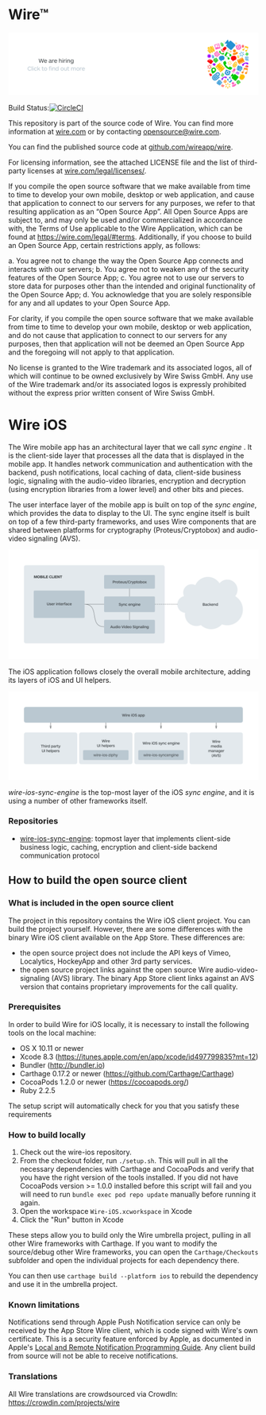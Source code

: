 # Wire™

[![Wire logo](https://github.com/wireapp/wire/blob/master/assets/header-small.png?raw=true)](https://wire.com/jobs/)

Build Status:[![CircleCI](https://circleci.com/gh/wireapp/wire-ios.svg?style=svg)](https://circleci.com/gh/wireapp/wire-ios)

This repository is part of the source code of Wire. You can find more information at [wire.com](https://wire.com) or by contacting opensource@wire.com.

You can find the published source code at [github.com/wireapp/wire](https://github.com/wireapp/wire).

For licensing information, see the attached LICENSE file and the list of third-party licenses at [wire.com/legal/licenses/](https://wire.com/legal/licenses/).

If you compile the open source software that we make available from time to time to develop your own mobile, desktop or web application, and cause that application to connect to our servers for any purposes, we refer to that resulting application as an “Open Source App”.  All Open Source Apps are subject to, and may only be used and/or commercialized in accordance with, the Terms of Use applicable to the Wire Application, which can be found at https://wire.com/legal/#terms.  Additionally, if you choose to build an Open Source App, certain restrictions apply, as follows:

a. You agree not to change the way the Open Source App connects and interacts with our servers; b. You agree not to weaken any of the security features of the Open Source App; c. You agree not to use our servers to store data for purposes other than the intended and original functionality of the Open Source App; d. You acknowledge that you are solely responsible for any and all updates to your Open Source App.

For clarity, if you compile the open source software that we make available from time to time to develop your own mobile, desktop or web application, and do not cause that application to connect to our servers for any purposes, then that application will not be deemed an Open Source App and the foregoing will not apply to that application.

No license is granted to the Wire trademark and its associated logos, all of which will continue to be owned exclusively by Wire Swiss GmbH. Any use of the Wire trademark and/or its associated logos is expressly prohibited without the express prior written consent of Wire Swiss GmbH.


# Wire iOS

The Wire mobile app has an architectural layer that we call *sync engine* . It is the client-side layer that processes all the data that is displayed in the mobile app. It handles network communication and authentication with the backend, push notifications, local caching of data, client-side business logic, signaling with the audio-video libraries, encryption and decryption (using encryption libraries from a lower level) and other bits and pieces.

The user interface layer of the mobile app is built on top of the *sync engine*, which provides the data to display to the UI.
The sync engine itself is built on top of a few third-party frameworks, and uses Wire components that are shared between platforms for cryptography (Proteus/Cryptobox) and audio-video signaling (AVS).

![Mobile app architecture](https://github.com/wireapp/wire/blob/master/assets/mobile-architecture.png?raw=true)


The iOS application follows closely the overall mobile architecture, adding its layers of iOS and UI helpers.

![iOS app architecture](https://github.com/wireapp/wire/blob/master/assets/ios-architecture.png?raw=true)

*wire-ios-sync-engine* is the top-most layer of the iOS *sync engine*, and it is using a number of other frameworks itself.

### Repositories

- [wire-ios-sync-engine](https://github.com/wireapp/wire-ios-sync-engine): topmost layer that implements client-side business logic, caching, encryption and client-side backend communication protocol


## How to build the open source client

### What is included in the open source client

The project in this repository contains the Wire iOS client project. You can build the project yourself. However, there are some differences with the binary Wire iOS client available on the App Store.
These differences are:
- the open source project does not include the API keys of Vimeo, Localytics, HockeyApp and other 3rd party services.
- the open source project links against the open source Wire audio-video-signaling (AVS) library. The binary App Store client links against an AVS version that contains proprietary improvements for the call quality.

### Prerequisites
In order to build Wire for iOS locally, it is necessary to install the following tools on the local machine:
- OS X 10.11 or newer
- Xcode 8.3 (https://itunes.apple.com/en/app/xcode/id497799835?mt=12)
- Bundler (http://bundler.io)
- Carthage 0.17.2 or newer (https://github.com/Carthage/Carthage)
- CocoaPods 1.2.0 or newer (https://cocoapods.org/)
- Ruby 2.2.5

The setup script will automatically check for you that you satisfy these requirements

### How to build locally
1. Check out the wire-ios repository.
2. From the checkout folder, run `./setup.sh`. This will pull in all the necessary dependencies with Carthage and CocoaPods and verify that you have the right version of the tools installed. If you did not have CocoaPods version >= 1.0.0 installed before this script will fail and you will need to run `bundle exec pod repo update` manually before running it again.
3. Open the workspace `Wire-iOS.xcworkspace` in Xcode
4. Click the "Run" button in Xcode

These steps allow you to build only the Wire umbrella project, pulling in all other Wire frameworks with Carthage. If you want to modify the source/debug other Wire frameworks, you can open the `Carthage/Checkouts` subfolder and open the individual projects for each dependency there.

You can then use `carthage build --platform ios` to rebuild the dependency and use it in the umbrella project.

### Known limitations

Notifications send through Apple Push Notification service can only be received by the App Store Wire client, which is code signed with Wire's own certificate. This is a security feature enforced by Apple, as documented in Apple's [Local and Remote Notification Programming Guide](https://developer.apple.com/library/ios/documentation/NetworkingInternet/Conceptual/RemoteNotificationsPG/Chapters/ApplePushService.html#//apple_ref/doc/uid/TP40008194-CH100-SW3). Any client build from source will not be able to receive notifications.

### Translations

All Wire translations are crowdsourced via CrowdIn: https://crowdin.com/projects/wire
